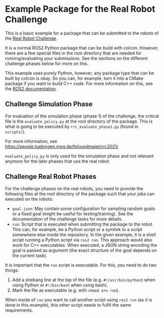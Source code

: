 Example Package for the Real Robot Challenge
============================================

This is a basic example for a package that can be submitted to the robots of
the [Real Robot Challenge](https://real-robot-challenge.com).

It is a normal ROS2 Python package that can be build with colcon.  However,
there are a few special files in the root directory that are needed for
running/evaluating your submissions.  See the sections on the different
challenge phases below for more on this.

This example uses purely Python, however, any package type that can be built
by colcon is okay.  So you can, for example, turn it into a CMake package if you
want to build C++ code.  For more information on this, see the [ROS2
documentation](https://docs.ros.org/en/foxy/Tutorials/Creating-Your-First-ROS2-Package.html).


Challenge Simulation Phase
--------------------------

For evaluation of the simulation phase (phase 1) of the challenge, the critical
file is the `evaluate_policy.py` at the root directory of the package.  This is
what is going to be executed by `rrc_evaluate_phase1.py` (found in `scripts/`).

For more information, see https://people.tuebingen.mpg.de/felixwidmaier/rrc2021/

`evaluate_policy.py` is only used for the simulation phase and not relevant
anymore for the later phases that use the real robot.


Challenge Real Robot Phases
---------------------------

For the challenge phases on the real robots, you need to provide the following
files at the root directory of the package such that your jobs can executed on
the robots:

- `goal.json`:  May contain some configuration for sampling random goals or a
  fixed goal (might be useful for testing/training).  See the documentation of
  the challenge tasks for more details.
- `run`:  Script that is executed when submitting the package to the robot.
  This can, for example, be a Python script or a symlink to a script somewhere
  else inside the repository.  In the given example, it is a shell script
  running a Python script via `ros2 run`.  This approach would also work for C++
  executables.  When executed, a JSON string encoding the goal is passed as
  argument (the exact structure of the goal depends on the current task).

It is important that the `run` script is executable.  For this, you need to do
two things:

1. Add a shebang line at the top of the file (e.g. `#!/usr/bin/python3` when
   using Python or `#!/bin/bash` when using bash).
2. Mark the file as executable (e.g. with `chmod a+x run`).

When inside of `run` you want to call another script using `ros2 run` (as it is
done in this example), this other script needs to fulfil the same requirements.

